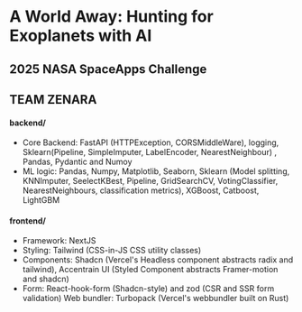 # A World Away: Hunting for Exoplanets with AI
## 2025 NASA SpaceApps Challenge
## TEAM ZENARA

#### backend/
- Core Backend: FastAPI (HTTPException, CORSMiddleWare), logging, Sklearn(Pipeline, SimpleImputer, LabelEncoder, NearestNeighbour) , Pandas, Pydantic and Numoy
- ML logic: Pandas, Numpy, Matplotlib, Seaborn, Sklearn (Model splitting, KNNImputer, SeelectKBest, Pipeline, GridSearchCV, VotingClassifier, NearestNeighbours, classification metrics), XGBoost, Catboost, LightGBM

#### frontend/
- Framework: NextJS
- Styling: Tailwind (CSS-in-JS CSS utility classes)
- Components: Shadcn (Vercel's Headless component abstracts radix and tailwind), Accentrain UI (Styled Component abstracts Framer-motion and shadcn)
- Form: React-hook-form (Shadcn-style) and zod (CSR and SSR form validation)
Web bundler: Turbopack (Vercel's webbundler built on Rust)